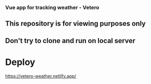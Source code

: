 ### Vue app for tracking weather - Vetero

## This repository is for viewing purposes only
## Don't try to clone and run on local server

# Deploy

https://vetero-weather.netlify.app/


